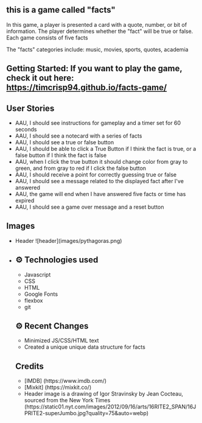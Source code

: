 ## this is a game called "facts"

<p> In this game, a player is presented a card with a quote, number, or bit of information. The player determines whether the "fact" will be true or false. Each game consists of five facts </p>

<p> The "facts" categories include: music, movies, sports, quotes, academia</p>


## Getting Started: If you want to play the game, check it out here:   https://timcrisp94.github.io/facts-game/

## User Stories
<ul>
<li>AAU, I should see instructions for gameplay and a timer set for 60 seconds</li>
<li>AAU, I should see a notecard with a series of facts</li>
<li>AAU, I should see a true or false button</li>
<li>AAU, I should be able to click a True Button if I think the fact is true, or a false button if I think the fact is false</li>
<li>AAU, when I click the true button it should change color from gray to green, and from gray to red if I click the false button</li>
<li>AAU, I should receive a point for correctly guessing true or false</li>
<li>AAU, I should see a message related to the displayed fact after I've answered</li>
<li>AAU, the game will end when I have answered five facts or time has expired</li>
<li>AAU, I should see a game over message and a reset button</li>
</ul>

## Images
<ul>
  <li>Header 
  ![header](images/pythagoras.png)
  <li>

## ⚙ Technologies used
<ul>
  <li>Javascript</li>
  <li>CSS</li>
  <li>HTML</li>
  <li>Google Fonts</li>
  <li>flexbox</li>
  <li>git</li>
</ul>

## ⚙ Recent Changes
<ul>
<li>Minimized JS/CSS/HTML text 
<li>Created a unique unique data structure for facts
</ul>

## Credits
<ul>
<li>[IMDB] (https://www.imdb.com/)
<li>[Mixkit] (https://mixkit.co/)
<li>Header image is a drawing of Igor Stravinsky by Jean Cocteau, sourced from the New York Times (https://static01.nyt.com/images/2012/09/16/arts/16RITE2_SPAN/16JPRITE2-superJumbo.jpg?quality=75&auto=webp)